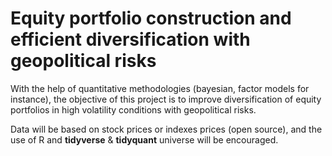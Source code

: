 # Equity portfolio construction and efficient diversification with geopolitical risks

With the help of quantitative methodologies (bayesian, factor models for instance), the objective of this project is to improve diversification of equity portfolios in high volatility conditions with geopolitical risks.

Data will be based on stock prices or indexes prices (open source), and the use of R and __tidyverse__ & __tidyquant__ universe will be encouraged.
